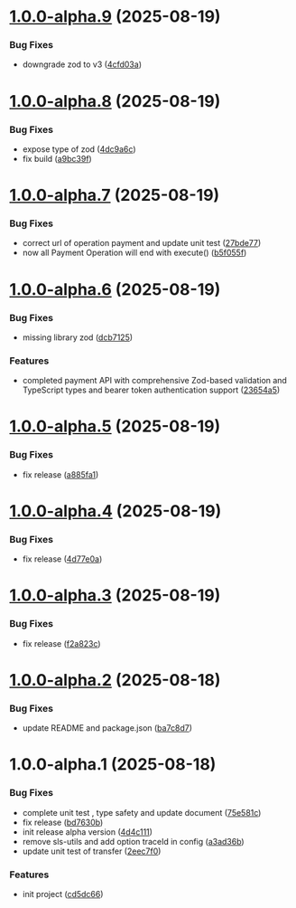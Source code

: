 # [1.0.0-alpha.9](https://github.com/mbanq/core-sdk-js/compare/v1.0.0-alpha.8...v1.0.0-alpha.9) (2025-08-19)


### Bug Fixes

* downgrade zod to v3 ([4cfd03a](https://github.com/mbanq/core-sdk-js/commit/4cfd03a857d53443a28075089a16b5a52b3dfbb6))

# [1.0.0-alpha.8](https://github.com/mbanq/core-sdk-js/compare/v1.0.0-alpha.7...v1.0.0-alpha.8) (2025-08-19)


### Bug Fixes

* expose type of zod ([4dc9a6c](https://github.com/mbanq/core-sdk-js/commit/4dc9a6cd919e076eb04d05e184c30e7ec718d383))
* fix build ([a9bc39f](https://github.com/mbanq/core-sdk-js/commit/a9bc39f00a38b86ccdbc7704b3daf8d6997991a4))

# [1.0.0-alpha.7](https://github.com/mbanq/core-sdk-js/compare/v1.0.0-alpha.6...v1.0.0-alpha.7) (2025-08-19)


### Bug Fixes

* correct url of operation payment and update unit test ([27bde77](https://github.com/mbanq/core-sdk-js/commit/27bde779d584dc41658eb841164d712cd0f0722b))
* now all Payment Operation will end with execute() ([b5f055f](https://github.com/mbanq/core-sdk-js/commit/b5f055f7047232e0ac43ea293860b3f3a3bb10cb))

# [1.0.0-alpha.6](https://github.com/mbanq/core-sdk-js/compare/v1.0.0-alpha.5...v1.0.0-alpha.6) (2025-08-19)


### Bug Fixes

* missing library zod ([dcb7125](https://github.com/mbanq/core-sdk-js/commit/dcb7125aa71803a8b2e8458462f43d95c93e9c7e))


### Features

* completed payment API with comprehensive Zod-based validation and TypeScript types and bearer token authentication support ([23654a5](https://github.com/mbanq/core-sdk-js/commit/23654a5ceea0a3da06d10eeb6e620fa69758bda2))

# [1.0.0-alpha.5](https://github.com/mbanq/core-sdk-js/compare/v1.0.0-alpha.4...v1.0.0-alpha.5) (2025-08-19)


### Bug Fixes

* fix release ([a885fa1](https://github.com/mbanq/core-sdk-js/commit/a885fa1376bdc2c5abff681d810b0bfce18ce5a2))

# [1.0.0-alpha.4](https://github.com/mbanq/core-sdk-js/compare/v1.0.0-alpha.3...v1.0.0-alpha.4) (2025-08-19)


### Bug Fixes

* fix release ([4d77e0a](https://github.com/mbanq/core-sdk-js/commit/4d77e0a72dbf12908c394822430a09613548e805))

# [1.0.0-alpha.3](https://github.com/Mbanq/core-sdk-js/compare/v1.0.0-alpha.2...v1.0.0-alpha.3) (2025-08-19)


### Bug Fixes

* fix release ([f2a823c](https://github.com/Mbanq/core-sdk-js/commit/f2a823c410ad16d5de76c4c6734c4bb82f109cee))

# [1.0.0-alpha.2](https://github.com/Mbanq/core-sdk-js/compare/v1.0.0-alpha.1...v1.0.0-alpha.2) (2025-08-18)


### Bug Fixes

* update README and package.json ([ba7c8d7](https://github.com/Mbanq/core-sdk-js/commit/ba7c8d7a337f37489aed51b1046c50f6819e7e89))

# 1.0.0-alpha.1 (2025-08-18)


### Bug Fixes

* complete unit test , type safety and update document ([75e581c](https://github.com/Mbanq/core-sdk-js/commit/75e581ce4655c24de77df0dc6594d818242b0a62))
* fix release ([bd7630b](https://github.com/Mbanq/core-sdk-js/commit/bd7630b9c922e88b255cea3280a64c83affe917f))
* init release alpha version ([4d4c111](https://github.com/Mbanq/core-sdk-js/commit/4d4c111fdfd565613f3135618a7f70df311bc9c3))
* remove sls-utils and add option traceId in config ([a3ad36b](https://github.com/Mbanq/core-sdk-js/commit/a3ad36b9663d18367c18dda7ba7ee12d4015d6e1))
* update unit test of transfer ([2eec7f0](https://github.com/Mbanq/core-sdk-js/commit/2eec7f07a30d0c3b201751c7192a1f3b89f023df))


### Features

* init project ([cd5dc66](https://github.com/Mbanq/core-sdk-js/commit/cd5dc66cb55a58eae12b3d0149a8445a096922c7))
